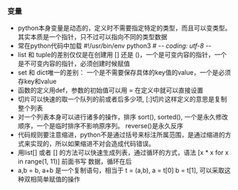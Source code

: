 ### 变量
* python本身变量是动态的，定义时不需要指定特定的类型，而且可以变类型。其实本质是一个指针，只不过可以指向不同的类型数据
* 常在python代码中加载
        #!/usr/bin/env python3
        # -*- coding: utf-8 -*-
* list 和 tuple的差别仅仅是在创建用 [] 还是 ()，一个是可变内容的指针，一个是不可变内容的指针，必须创建时候赋值
* set 和 dict唯一的差别： 一个是不需要保存具体的key值的value，一个是必须存key和value
* 函数的定义用def，参数的初始值可以用 = 在定义中就可以直接设置
* 切片可以快速的取一个队列的前或者后多少项, [:]切片这样定义的意思是复制整个列表
* 对一个列表本身可以进行诸多的操作，排序 sort(), sorted(), 一个是永久修改顺序，一个是临时排序不影响原序列。 reverse()是永久反序
* 代码规则要注意缩进，python不是通过括号来标注所属范围，是通过缩进的方式来实现的，所以如果缩进不对会造成代码错误。
* 用list[] 或者 [] 的方法可以快速生成列表，通过循环的方式，语法 [x * x for x in range(1, 11)] 前面书写 数据，循环在后
* a,b = b, a+b 是一个复制语句，相当于 t = (a,b), a = t[0] b = t[1], 可以采取这种双相简单赋值的操作